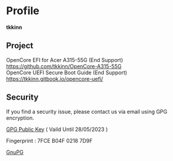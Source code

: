 # Profile  
**tkkinn**  

## Project
OpenCore EFI for Acer A315-55G (End Support)  
https://github.com/tkkinn/OpenCore-A315-55G  
OpenCore UEFI Secure Boot Guide (End Support)  
https://tkkinn.gitbook.io/opencore-uefi/


## Security 
If you find a security issue, please contact us via email using GPG encryption.
  
[GPG Public Key](https://github.com/tkkinn/tkkinn/blob/main/Ken%20Tam_0x02187D9F_public.asc) ( Vaild Until 28/05/2023 )  

Fingerprint : 7FCE B04F 0218 7D9F

[GnuPG](https://gnupg.org/)

